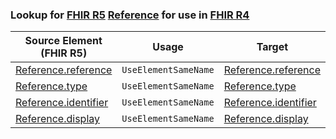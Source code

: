### Lookup for [FHIR R5](https://hl7.org/fhir/R5/) [Reference](https://hl7.org/fhir/R5/Reference.html) for use in [FHIR R4](https://hl7.org/fhir/R4/)

| Source Element (FHIR R5) | Usage | Target |
| -------------- | ----- | ------ |
| [Reference.reference](https://hl7.org/fhir/R5/Reference.html#resource) | `UseElementSameName` | [Reference.reference](https://hl7.org/fhir/R4/Reference.html#resource) |
| [Reference.type](https://hl7.org/fhir/R5/Reference.html#resource) | `UseElementSameName` | [Reference.type](https://hl7.org/fhir/R4/Reference.html#resource) |
| [Reference.identifier](https://hl7.org/fhir/R5/Reference.html#resource) | `UseElementSameName` | [Reference.identifier](https://hl7.org/fhir/R4/Reference.html#resource) |
| [Reference.display](https://hl7.org/fhir/R5/Reference.html#resource) | `UseElementSameName` | [Reference.display](https://hl7.org/fhir/R4/Reference.html#resource) |
